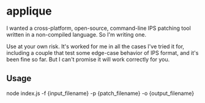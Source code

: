 # applique

I wanted a cross-platform, open-source, command-line IPS patching tool written in a non-compiled language. So I'm writing one.

Use at your own risk. It's worked for me in all the cases I've tried it for, including a couple that test some edge-case behavior of IPS format, and it's been fine so far. But I can't promise it will work correctly for you.

## Usage

node index.js -f {input_filename} -p {patch_filename} -o {output_filename}